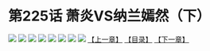 # 第225话 萧炎VS纳兰嫣然（下）
![](https://mhpic.xiaomingtaiji.net/comic/D/斗破苍穹拆分版/225话/1.jpg-zymk.middle.webp)
![](https://mhpic.xiaomingtaiji.net/comic/D/斗破苍穹拆分版/225话/2.jpg-zymk.middle.webp)
![](https://mhpic.xiaomingtaiji.net/comic/D/斗破苍穹拆分版/225话/3.jpg-zymk.middle.webp)
![](https://mhpic.xiaomingtaiji.net/comic/D/斗破苍穹拆分版/225话/4.jpg-zymk.middle.webp)
![](https://mhpic.xiaomingtaiji.net/comic/D/斗破苍穹拆分版/225话/5.jpg-zymk.middle.webp)
![](https://mhpic.xiaomingtaiji.net/comic/D/斗破苍穹拆分版/225话/6.jpg-zymk.middle.webp)
![](https://mhpic.xiaomingtaiji.net/comic/D/斗破苍穹拆分版/225话/7.jpg-zymk.middle.webp)
![](https://mhpic.xiaomingtaiji.net/comic/D/斗破苍穹拆分版/225话/8.jpg-zymk.middle.webp)
[【上一章】](./224.md)
[【目录】](./README.md)
[【下一章】](./226.md)
